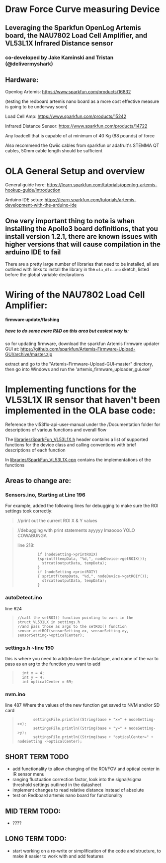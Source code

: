 # Draw Force Curve measuring Device
## Leveraging the Sparkfun OpenLog Artemis board, the NAU7802 Load Cell Amplifier, and VL53L1X Infrared Distance sensor
### co-developed by Jake Kaminski and Tristan (@delivermyshark)
## Hardware:

Openlog Artemis: https://www.sparkfun.com/products/16832

(testing the redboard artemis nano board as a more cost effective measure is going to be underway soon)

Load Cell Amp: https://www.sparkfun.com/products/15242

Infrared Distance Sensor: https://www.sparkfun.com/products/14722

Any loadcell that is capable of at minimum of 40 Kg (88 pounds) of force 

Also recommend the Qwiic cables from sparkfun or adafruit's STEMMA QT cables, 50mm cable length should be sufficient


# OLA General Setup and overview
General guide here: https://learn.sparkfun.com/tutorials/openlog-artemis-hookup-guide/introduction

Arduino IDE setup: https://learn.sparkfun.com/tutorials/artemis-development-with-the-arduino-ide

## One very important thing to note is when installing the Apollo3 board definitions, that you install version 1.2.1, there are known issues with higher versions that will cause compilation in the arduino IDE to fail

There are a pretty large number of libraries that need to be installed, all are outlined with links to install the library in the `ola_dfc.ino` sketch, listed before the global variable declarations

# Wiring of the NAU7802 Load Cell Amplifier:


#### firmware update/flashing
##### have to do some more R&D on this area but easiest way is: 
so for updating firmware, download the sparkfun Artemis firmware updater GUI at: https://github.com/sparkfun/Artemis-Firmware-Upload-GUI/archive/master.zip

extract and go to the "Artemis-Firmware-Upload-GUI-master" directory, then go into Windows and run the 'artemis_firmware_uploader_gui.exe' 

# Implementing functions for the VL53L1X IR sensor that haven't been implemented in the OLA base code:

Reference the vl53l1x-api-user-manual under the /Documentation folder for descriptions of various functions and overall flow

The [libraries/SparkFun_VL53L1X.h](https://github.com/sharkbitme/ola_dfc/blob/main/libraries/SparkFun_VL53L1X.h) header contains a list of supported functions for the device class and calling conventions with brief descriptions of each function


In [libraries/SparkFun_VL53L1X.cpp](https://github.com/sharkbitme/ola_dfc/blob/main/libraries/SparkFun_VL53L1X.cpp) contains the implementations of the functions

## Areas to change are:

### Sensors.ino, Starting at Line 196

For example, added the following lines for debugging to make sure the ROI settings took correctly:

> //print out the current ROI X & Y values

> //debugging with print statements ayyyyy lmaoooo YOLO COWABUNGA
> 
> line 218:
> 
>              if (nodeSetting->printROIX)
>              {sprintf(tempData, "%d,", nodeDevice->getROIX());
>                strcat(outputData, tempData);
>              }
>              if (nodeSetting->printROIY)
>              { sprintf(tempData, "%d,", nodeDevice->getROIY());
>                strcat(outputData, tempData);
>              }



### autoDetect.ino
line 624

>     //call the setROI() function pointing to vars in the struct_VL531LX in settings.h
>     //and pass those as args to the setROI() function
>     sensor->setROI(sensorSetting->x, sensorSetting->y, sensorSetting->opticalCenter);


### settings.h ~line 150
this is where you need to add/declare the datatype, and name of the var to pass as an arg to the function you want to add



>       int x = 4;
>       int y = 4;
>       int opticalCenter = 69;


### nvm.ino
line 487
Where the values of the new function get saved to NVM and/or SD card

>            settingsFile.println((String)base + "x=" + nodeSetting->x);
>            settingsFile.println((String)base + "y=" + nodeSetting->y);
>            settingsFile.println((String)base + "opticalCenter=" + nodeSetting ->opticalCenter);



## SHORT TERM TODO
* add functionality to allow changing of the ROI/FOV and optical center in IR sensor menu
* ranging fluctuation correction factor, look into the signal/sigma threshold settings outlined in the datasheet
* implement changes to read relative distance instead of absolute
* test on Redboard artemis nano board for functionality
  
## MID TERM TODO:
* ????
 
 
## LONG TERM TODO:
 * start working on a re-write or simplification of the code and structure, to make it easier to work with and add features


